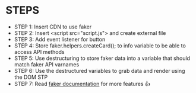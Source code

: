 # STEPS

- STEP 1: Insert CDN <link> to use faker
- STEP 2: Insert &lt;script src="script.js"&gt; and create external file
- STEP 3: Add event listener for button
- STEP 4: Store faker.helpers.createCard(); to info variable to be able to access API methods
- STEP 5: Use destructuring to store faker data into a variable that should match faker API varnames
- STEP 6: Use the destructured variables to grab data and render using the DOM
  STP
- STEP 7: Read [faker documentation](https://www.npmjs.com/package/faker) for more features 👍
